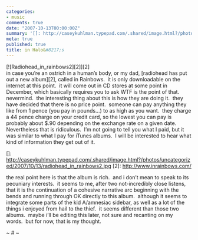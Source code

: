 ```yaml
---
categories:
- music
comments: true
date: "2007-10-13T00:00:00Z"
summary: '[]: http://caseykuhlman.typepad.com/.shared/image.html?/photos/uncategorized/2007/10/13/radiohead_in_rainbows2.jpg'
meta: true
published: true
title: in Halo&#8217;s
---
```


[![Radiohead_in_rainbows2][2]][2]  
in case you’re an ostrich in a human’s body, or my dad, [radiohead has put out a new album][2], called in Rainbows.  it is only downloadable on the internet at this point.  it will come out in CD stores at some point in December, which basically requires you to ask WTF is the point of that.  nevermind.  the interesting thing about this is how they are doing it.  they have decided that there is no price point.  someone can pay anything they like from 1 pence (you pay in pounds…) to as high as you want.  they charge a 44 pence charge on your credit card, so the lowest you can pay is probably about $.90 depending on the exchange rate on a given date.  Nevertheless that is ridiculous.  I’m not going to tell you what I paid, but it was similar to what I pay for iTunes albums.  I will be interested to hear what kind of information they get out of it.

 []: http://caseykuhlman.typepad.com/.shared/image.html?/photos/uncategorized/2007/10/13/radiohead_in_rainbows2.jpg
 [2]: http://www.inrainbows.com/

the real point here is that the album is rich.  and i don’t mean to speak to its pecuniary interests.  it seems to me, after two not-incredibly close listens, that it is the continuation of a cohesive narrative arc beginning with the bends and running through OK directly to this album.  although it seems to integrate some parts of the kid A/amnesiac sidebar, as well as a lot of the things i enjoyed from hail to the thief.  it seems different than those two albums.  maybe i’ll be editing this later, not sure and recanting on my words.  but for now, that is my thought.

~ # ~